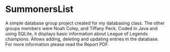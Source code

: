 # SummonersList
A simple database group project created for my databasing class. The other groups members were Noah Coley, and Tiffany Peck. Coded in Java and using SQLite, it displays basic information about League of Legends champions. Allows adding, deleting and updating entries in the database.
For more information please read the Report PDF.
